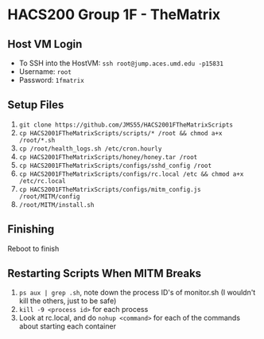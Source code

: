 # HACS200 Group 1F - TheMatrix

## Host VM Login
* To SSH into the HostVM: `ssh root@jump.aces.umd.edu -p15831`
* Username: `root`
* Password: `1fmatrix`

## Setup Files
1. `git clone https://github.com/JMS55/HACS2001FTheMatrixScripts`
2. `cp HACS2001FTheMatrixScripts/scripts/* /root && chmod a+x /root/*.sh`
3. `cp /root/health_logs.sh /etc/cron.hourly`
4. `cp HACS2001FTheMatrixScripts/honey/honey.tar /root`
5. `cp HACS2001FTheMatrixScripts/configs/sshd_config /root`
6. `cp HACS2001FTheMatrixScripts/configs/rc.local /etc && chmod a+x /etc/rc.local`
7. `cp HACS2001FTheMatrixScripts/configs/mitm_config.js /root/MITM/config`
8. `/root/MITM/install.sh`

## Finishing
Reboot to finish

## Restarting Scripts When MITM Breaks
1. `ps aux | grep .sh`, note down the process ID's of monitor.sh (I wouldn't kill the others, just to be safe)
2. `kill -9 <process id>` for each process
3. Look at rc.local, and do `nohup <command>` for each of the commands about starting each container
